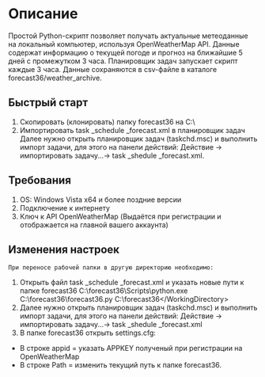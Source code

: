 # Описание 
 Простой Python-скрипт позволяет получать актуальные метеоданные на локальный компьютер, используя OpenWeatherMap API. Данные содержат информацию о текущей погоде и прогноз на ближайшие 5 дней с промежутком 3 часа. Планировщик задач запускает скрипт каждые 3 часа. Данные сохраняются в csv-файле в каталоге forecast36/weather_archive. 

## Быстрый старт

1. Скопировать (клонировать) папку forecast36 на С:\
2. Импортировать task _schedule _forecast.xml в планировщик задач
   Далее нужно открыть планировщик задач (taskchd.msc) и выполнить импорт задачи, для этого на панели действий:
   Действие -> импортировать задачу...-> task _shedule _forecast.xml.

## Требования

1. OS: Windows Vista x64 и более поздние версии
2. Подключение к интернету
3. Ключ к API OpenWeatherMap (Выдаётся при регистрации и отображается на главной вашего аккаунта)

## Изменения настроек 

	При переносе рабочей папки в другую директорию необходимо:

1. Открыть файл task _schedule _forecast.xml и указать новые пути к папке forecast36
                                   <Command>C:\forecast36\Scripts\python.exe</Command>
                                   <Arguments>C:\\forecast36\forecast36.py</Arguments>
                                   <WorkingDirectory>C:\\forecast36\</WorkingDirectory>
2. Далее нужно открыть планировщик задач (taskchd.msc) и выполнить импорт задачи, для этого на панели действий:
   Действие -> импортировать задачу...-> task _shedule _forecast.xml
3. В папке forecast36 открыть settings.cfg:
 - В строке appid = указать APPKEY полученый при регистрации на OpenWeatherMap
 - В строке Path =  изменить текущий путь к папке forecast36.
